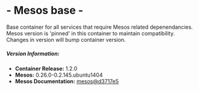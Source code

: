 # - Mesos base -

Base container for all services that require Mesos related depenendancies. Mesos version is 'pinned' in this container to maintain compatibility. Changes in version will bump container version.

##### Version Information:

* **Container Release:** 1.2.0
* **Mesos:** 0.26.0-0.2.145.ubuntu1404
* **Mesos Documentation:** [mesos@d3717e5](https://github.com/apache/mesos/tree/d3717e5c4d1bf4fca5c41cd7ea54fae489028faa/docs)

